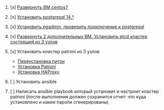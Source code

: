 1) [x] [Развернуть ВМ centos7](https://github.com/vloldik/devopspractice/blob/main/task1/centos%20configuration.md)

2) [x] [Установить postgresql 14.*](https://github.com/vloldik/devopspractice/blob/main/task1/installing%20PG.md)

3) [x] [Установить pgadmin, проверить подключение к postgresql](https://github.com/vloldik/devopspractice/blob/main/task1/installing%20pgadmin.md)

4) [x] [Развернуть 2 дополнительных ВМ. Установить etcd кластер состоящий из 3 узлов](https://github.com/vloldik/devopspractice/blob/main/task1/install%20etcd.md)

5) [x] Установить кластер patroni из 3 узлов
   -  [Переустановка питон](https://github.com/vloldik/devopspractice/blob/main/task1/install%20python.md)
   -  [Установка Patroni](https://github.com/vloldik/devopspractice/blob/main/task1/install%20patroni.md)
   -  [Установка HAProxy](https://github.com/vloldik/devopspractice/blob/main/task1/haproxy.md)

7) [ ] Установить ansible

8) [ ] Написать ansible playbook который установит и настроит кластер patroni (после выполнения должен сохранится отчет: что куда установлено и какие пароли сгенерированы)
